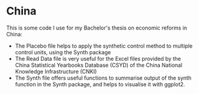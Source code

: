 # China

This is some code I use for my Bachelor's thesis on economic reforms in China:
- The Placebo file helps to apply the synthetic control method to multiple control units, using the Synth package
- The Read Data file is very useful for the Excel files provided by the China Statistical Yearbooks Database (CSYD) of the China National Knowledge Infrastructure (CNKI)
- The Synth file offers useful functions to summarise output of the synth function in the Synth package, and helps to visualise it with ggplot2.

